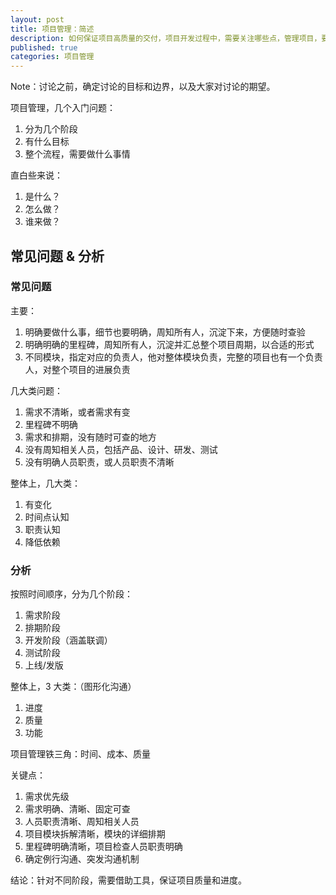 ```yaml
---
layout: post
title: 项目管理：简述
description: 如何保证项目高质量的交付，项目开发过程中，需要关注哪些点，管理项目，要管理哪些要点
published: true
categories: 项目管理
---
```


Note：讨论之前，确定讨论的目标和边界，以及大家对讨论的期望。

项目管理，几个入门问题：

1. 分为几个阶段
2. 有什么目标
3. 整个流程，需要做什么事情

直白些来说：

1. 是什么？
2. 怎么做？
3. 谁来做？

## 常见问题 & 分析

### 常见问题

主要：

1. 明确要做什么事，细节也要明确，周知所有人，沉淀下来，方便随时查验
2. 明确明确的里程碑，周知所有人，沉淀并汇总整个项目周期，以合适的形式
3. 不同模块，指定对应的负责人，他对整体模块负责，完整的项目也有一个负责人，对整个项目的进展负责


几大类问题：

1. 需求不清晰，或者需求有变
2. 里程碑不明确
3. 需求和排期，没有随时可查的地方
4. 没有周知相关人员，包括产品、设计、研发、测试
5. 没有明确人员职责，或人员职责不清晰


整体上，几大类：

1. 有变化
2. 时间点认知
3. 职责认知
4. 降低依赖

### 分析

按照时间顺序，分为几个阶段：

1. 需求阶段
2. 排期阶段
3. 开发阶段（涵盖联调）
4. 测试阶段
5. 上线/发版

整体上，3 大类：（图形化沟通）

1. 进度
2. 质量
3. 功能

项目管理铁三角：时间、成本、质量

关键点：

1. 需求优先级
2. 需求明确、清晰、固定可查
3. 人员职责清晰、周知相关人员
4. 项目模块拆解清晰，模块的详细排期
5. 里程碑明确清晰，项目检查人员职责明确
6. 确定例行沟通、突发沟通机制

结论：针对不同阶段，需要借助工具，保证项目质量和进度。













[NingG]:    http://ningg.github.com  "NingG"










